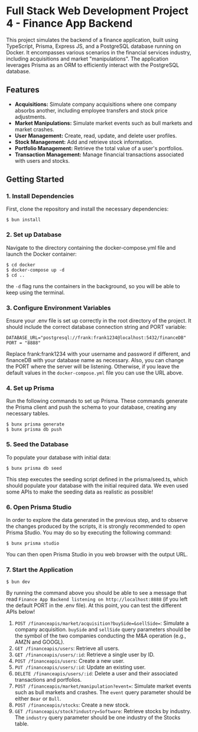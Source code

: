 # Full Stack Web Development Project 4 - Finance App Backend

This project simulates the backend of a finance application, built using TypeScript, Prisma, Express JS, and a PostgreSQL database running on Docker. It encompasses various scenarios in the financial services industry, including acquisitions and market "manipulations". The application leverages Prisma as an ORM to efficiently interact with the PostgreSQL database.

## Features

- **Acquisitions:** Simulate company acquisitions where one company absorbs another, including employee transfers and stock price adjustments.
- **Market Manipulations:** Simulate market events such as bull markets and market crashes.
- **User Management:** Create, read, update, and delete user profiles.
- **Stock Management:** Add and retrieve stock information.
- **Portfolio Management:** Retrieve the total value of a user's portfolios.
- **Transaction Management:** Manage financial transactions associated with users and stocks.

## Getting Started

### 1. Install Dependencies

First, clone the repository and install the necessary dependencies:

```
$ bun install
```

### 2. Set up Database

Navigate to the directory containing the docker-compose.yml file and launch the Docker container:

```
$ cd docker
$ docker-compose up -d
$ cd ..
```

the `-d` flag runs the containers in the background, so you will be able to keep using the terminal.

### 3. Configure Environment Variables

Ensure your .env file is set up correctly in the root directory of the project. It should include the correct database connection string and PORT variable:

```
DATABASE_URL="postgresql://frank:frank1234@localhost:5432/financeDB"
PORT = "8888"
```

Replace frank:frank1234 with your username and password if different, and financeDB with your database name as necessary. Also, you can change the PORT where the server will be listening. Otherwise, if you leave the default values in the `docker-compose.yml` file you can use the URL above.

### 4. Set up Prisma

Run the following commands to set up Prisma. These commands generate the Prisma client and push the schema to your database, creating any necessary tables.

```
$ bunx prisma generate
$ bunx prisma db push
```

### 5. Seed the Database

To populate your database with initial data:

```
$ bunx prisma db seed
```

This step executes the seeding script defined in the prisma/seed.ts, which should populate your database with the initial required data. We even used some APIs to make the seeding data as realistic as possible!

### 6. Open Prisma Studio

In order to explore the data generated in the previous step, and to observe the changes produced by the scripts, it is strongly recommended to open Prisma Studio. You may do so by executing the following command:

```
$ bunx prisma studio
```

You can then open Prisma Studio in you web browser with the output URL.

### 7. Start the Application

```
$ bun dev
```

By running the command above you should be able to see a message that read `Finance App Backend listening on http://localhost:8888` (if you left the default PORT in the .env file). At this point, you can test the different APIs below!

1. `POST /financeapis/market/acquisition?buySide=&sellSide=`: Simulate a company acquisition. `buySide` and `sellSide` query parameters should be the symbol of the two companies conducting the M&A operation (e.g., AMZN and GOOGL).
2. `GET /financeapis/users`: Retrieve all users.
3. `GET /financeapis/users/:id`: Retrieve a single user by ID.
4. `POST /financeapis/users`: Create a new user.
5. `PUT /financeapis/users/:id`: Update an existing user.
6. `DELETE /financeapis/users/:id`: Delete a user and their associated transactions and portfolios.
7. `POST /financeapis/market/manipulation?event=`: Simulate market events such as bull markets and crashes. The `event` query parameter should be either `Bear` or `Bull`.
8. `POST /financeapis/stocks`: Create a new stock.
9. `GET /financeapis/stock?industry=Software`: Retrieve stocks by industry. The `industry` query parameter should be one industry of the Stocks table.
